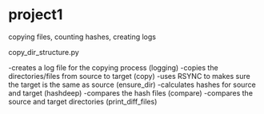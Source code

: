 # project1
copying files, counting hashes, creating logs

copy_dir_structure.py 

-creates a log file for the copying process (logging)
-copies the directories/files from source to target (copy)
-uses RSYNC to makes sure the target is the same as source (ensure_dir)
-calculates hashes for source and target (hashdeep)
-compares the hash files (compare)
-compares the source and target directories (print_diff_files)
